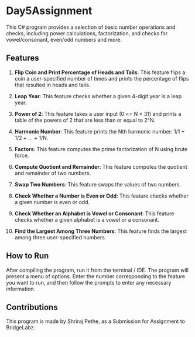 # Day5Assignment

This C# program provides a selection of basic number operations and checks, including power calculations, factorization, and checks for vowel/consonant, even/odd numbers and more.

## Features

1. **Flip Coin and Print Percentage of Heads and Tails**: This feature flips a coin a user-specified number of times and prints the percentage of flips that resulted in heads and tails.

2. **Leap Year**: This feature checks whether a given 4-digit year is a leap year.

3. **Power of 2**: This feature takes a user input (0 <= N < 31) and prints a table of the powers of 2 that are less than or equal to 2^N.

4. **Harmonic Number**: This feature prints the Nth harmonic number: 1/1 + 1/2 + ... + 1/N.

5. **Factors**: This feature computes the prime factorization of N using brute force.

6. **Compute Quotient and Remainder**: This feature computes the quotient and remainder of two numbers.

7. **Swap Two Numbers**: This feature swaps the values of two numbers.

8. **Check Whether a Number is Even or Odd**: This feature checks whether a given number is even or odd.

9. **Check Whether an Alphabet is Vowel or Consonant**: This feature checks whether a given alphabet is a vowel or a consonant.

10. **Find the Largest Among Three Numbers**: This feature finds the largest among three user-specified numbers.

## How to Run

After compiling the program, run it from the terminal / IDE. The program will present a menu of options. Enter the number corresponding to the feature you want to run, and then follow the prompts to enter any necessary information.

## Contributions

This program is made by Shriraj Pethe, as a Submission for Assignment to BridgeLabz.
